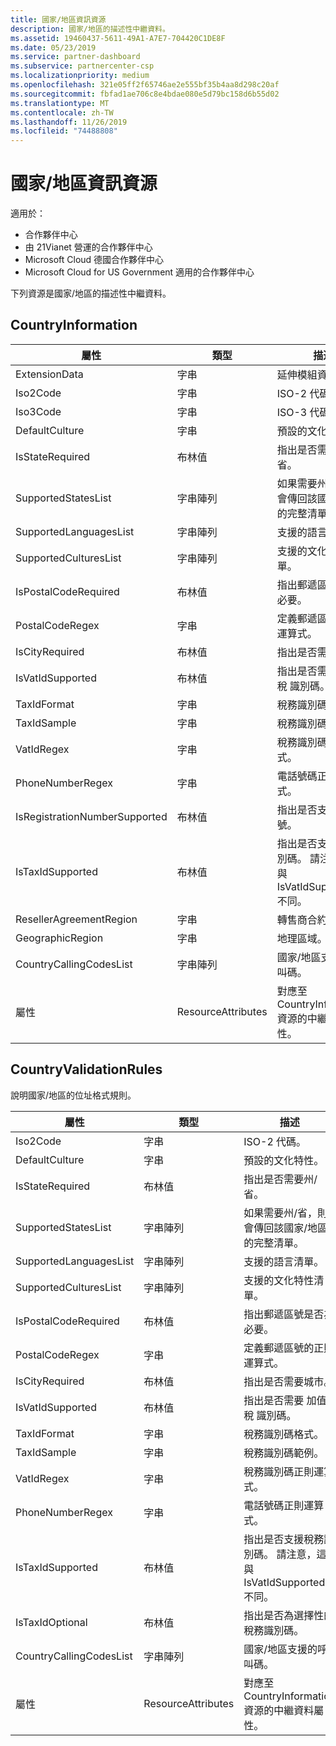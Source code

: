 ```yaml
---
title: 國家/地區資訊資源
description: 國家/地區的描述性中繼資料。
ms.assetid: 19460437-5611-49A1-A7E7-704420C1DE8F
ms.date: 05/23/2019
ms.service: partner-dashboard
ms.subservice: partnercenter-csp
ms.localizationpriority: medium
ms.openlocfilehash: 321e05ff2f65746ae2e555bf35b4aa8d298c20af
ms.sourcegitcommit: fbfad1ae706c8e4bdae080e5d79bc158d6b55d02
ms.translationtype: MT
ms.contentlocale: zh-TW
ms.lasthandoff: 11/26/2019
ms.locfileid: "74488808"
---
```

# <a name="country-information-resources"></a>國家/地區資訊資源

適用於：

- 合作夥伴中心
- 由 21Vianet 營運的合作夥伴中心
- Microsoft Cloud 德國合作夥伴中心
- Microsoft Cloud for US Government 適用的合作夥伴中心

下列資源是國家/地區的描述性中繼資料。

## <a name="countryinformation"></a>CountryInformation

| 屬性                      | 類型               | 描述                                                                                        |
|-------------------------------|--------------------|----------------------------------------------------------------------------------------------------|
| ExtensionData                 | 字串             | 延伸模組資料。                                                                                |
| Iso2Code                      | 字串             | ISO-2 代碼。                                                                                     |
| Iso3Code                      | 字串             | ISO-3 代碼。                                                                                     |
| DefaultCulture                | 字串             | 預設的文化特性。                                                                               |
| IsStateRequired               | 布林值            | 指出是否需要州/省。                                             |
| SupportedStatesList           | 字串陣列   | 如果需要州/省，則會傳回該國家/地區的完整清單。                    |
| SupportedLanguagesList        | 字串陣列   | 支援的語言清單。                                                                     |
| SupportedCulturesList         | 字串陣列   | 支援的文化特性清單。                                                                      |
| IsPostalCodeRequired          | 布林值            | 指出郵遞區號是否為必要。                                    |
| PostalCodeRegex               | 字串             | 定義郵遞區號的正則運算式。                                          |
| IsCityRequired                | 布林值            | 指出是否需要城市。                                                       |
| IsVatIdSupported              | 布林值            | 指出是否需要 加值稅 識別碼。                                                     |
| TaxIdFormat                   | 字串             | 稅務識別碼格式。                                                                                 |
| TaxIdSample                   | 字串             | 稅務識別碼範例。                                                                                 |
| VatIdRegex                    | 字串             | 稅務識別碼正則運算式。                                                                     |
| PhoneNumberRegex              | 字串             | 電話號碼正則運算式。                                                               |
| IsRegistrationNumberSupported | 布林值            | 指出是否支援註冊編號。                                       |
| IsTaxIdSupported              | 布林值            | 指出是否支援稅務識別碼。 請注意，這與 IsVatIdSupported 不同。 |
| ResellerAgreementRegion       | 字串             | 轉售商合約區域。                                                                     |
| GeographicRegion              | 字串             | 地理區域。                                                                             |
| CountryCallingCodesList       | 字串陣列   | 國家/地區支援的呼叫碼。                                                 |
| 屬性                    | ResourceAttributes | 對應至 CountryInformation 資源的中繼資料屬性。                          |

## <a name="countryvalidationrules"></a>CountryValidationRules

說明國家/地區的位址格式規則。

| 屬性                | 類型               | 描述                                                                                        |
|-------------------------|--------------------|----------------------------------------------------------------------------------------------------|
| Iso2Code                | 字串             | ISO-2 代碼。                                                                                     |
| DefaultCulture          | 字串             | 預設的文化特性。                                                                               |
| IsStateRequired         | 布林值            | 指出是否需要州/省。                                             |
| SupportedStatesList     | 字串陣列   | 如果需要州/省，則會傳回該國家/地區的完整清單。                    |
| SupportedLanguagesList  | 字串陣列   | 支援的語言清單。                                                                     |
| SupportedCulturesList   | 字串陣列   | 支援的文化特性清單。                                                                      |
| IsPostalCodeRequired    | 布林值            | 指出郵遞區號是否為必要。                                    |
| PostalCodeRegex         | 字串             | 定義郵遞區號的正則運算式。                                          |
| IsCityRequired          | 布林值            | 指出是否需要城市。                                                       |
| IsVatIdSupported        | 布林值            | 指出是否需要 加值稅 識別碼。                                                     |
| TaxIdFormat             | 字串             | 稅務識別碼格式。                                                                                 |
| TaxIdSample             | 字串             | 稅務識別碼範例。                                                                                 |
| VatIdRegex              | 字串             | 稅務識別碼正則運算式。                                                                     |
| PhoneNumberRegex        | 字串             | 電話號碼正則運算式。                                                               |
| IsTaxIdSupported        | 布林值            | 指出是否支援稅務識別碼。 請注意，這與 IsVatIdSupported 不同。 |
| IsTaxIdOptional         | 布林值            | 指出是否為選擇性的稅務識別碼。                                                     |
| CountryCallingCodesList | 字串陣列   | 國家/地區支援的呼叫碼。                                                 |
| 屬性              | ResourceAttributes | 對應至 CountryInformation 資源的中繼資料屬性。                          |